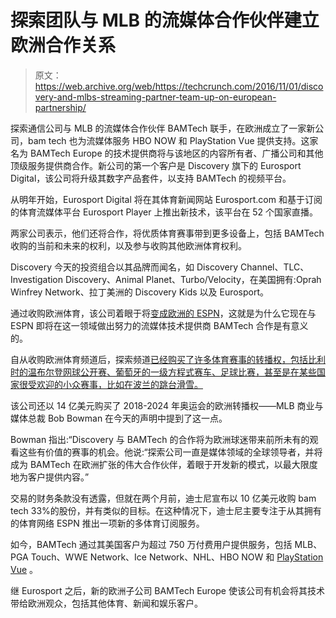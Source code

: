 # 探索团队与 MLB 的流媒体合作伙伴建立欧洲合作关系

> 原文：<https://web.archive.org/web/https://techcrunch.com/2016/11/01/discovery-and-mlbs-streaming-partner-team-up-on-european-partnership/>

探索通信公司与 MLB 的流媒体合作伙伴 BAMTech 联手，在欧洲成立了一家新公司，bam tech 也为流媒体服务 HBO NOW 和 PlayStation Vue 提供支持。这家名为 BAMTech Europe 的技术提供商将与该地区的内容所有者、广播公司和其他顶级服务提供商合作。新公司的第一个客户是 Discovery 旗下的 Eurosport Digital，该公司将升级其数字产品套件，以支持 BAMTech 的视频平台。

从明年开始，Eurosport Digital 将在其体育新闻网站 Eurosport.com 和基于订阅的体育流媒体平台 Eurosport Player 上推出新技术，该平台在 52 个国家直播。

两家公司表示，他们还将合作，将优质体育赛事带到更多设备上，包括 BAMTech 收购的当前和未来的权利，以及参与收购其他欧洲体育权利。

Discovery 今天的投资组合以其品牌而闻名，如 Discovery Channel、TLC、Investigation Discovery、Animal Planet、Turbo/Velocity，在美国拥有:Oprah Winfrey Network、拉丁美洲的 Discovery Kids 以及 Eurosport。

通过收购欧洲体育，该公司着眼于将[变成欧洲的 ESPN](https://web.archive.org/web/20230306025152/http://www.wsj.com/articles/discovery-communications-wants-to-be-the-espn-of-europe-1452567094)，这就是为什么它现在与 ESPN 即将在这一领域做出努力的流媒体技术提供商 BAMTech 合作是有意义的。

自从收购欧洲体育频道后，探索频道[已经购买了许多体育赛事的转播权，包括比利时的温布尔登网球公开赛、葡萄牙的一级方程式赛车、足球比赛，甚至是在某些国家很受欢迎的小众赛事，比如在波兰的跳台滑雪。](https://web.archive.org/web/20230306025152/http://www.wsj.com/articles/discovery-communications-wants-to-be-the-espn-of-europe-1452567094)

该公司还以 14 亿美元购买了 2018-2024 年奥运会的欧洲转播权——MLB 商业与媒体总裁 Bob Bowman 在今天的声明中提到了这一点。

Bowman 指出:“Discovery 与 BAMTech 的合作将为欧洲球迷带来前所未有的观看这些有价值的赛事的机会。他说:“探索公司一直是媒体领域的全球领导者，并将成为 BAMTech 在欧洲扩张的伟大合作伙伴，着眼于开发新的模式，以最大限度地为客户提供内容。”

交易的财务条款没有透露，但就在两个月前，迪士尼宣布以 10 亿美元收购 bam tech 33%的股份，并有类似的目标。在这种情况下，迪士尼主要专注于从其拥有的体育网络 ESPN 推出一项新的多体育订阅服务。

如今，BAMTech 通过其美国客户为超过 750 万付费用户提供服务，包括 MLB、PGA Touch、WWE Network、Ice Network、NHL、HBO NOW 和 [PlayStation Vue](https://web.archive.org/web/20230306025152/https://techcrunch.com/2015/03/23/mlbs-bob-bowman-on-streaming-all-the-things/) 。

继 Eurosport 之后，新的欧洲子公司 BAMTech Europe 使该公司有机会将其技术带给欧洲观众，包括其他体育、新闻和娱乐客户。